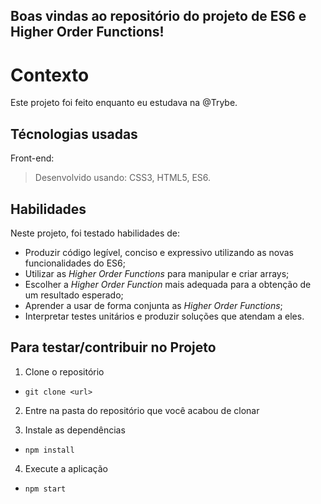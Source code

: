 ## Boas vindas ao repositório do projeto de ES6 e Higher Order Functions!

# Contexto
Este projeto foi feito enquanto eu estudava na @Trybe.

## Técnologias usadas

Front-end:
> Desenvolvido usando: CSS3, HTML5, ES6.

## Habilidades

Neste projeto, foi testado habilidades de:

- Produzir código legível, conciso e expressivo utilizando as novas funcionalidades do ES6;
- Utilizar as _Higher Order Functions_ para manipular e criar arrays;
- Escolher a _Higher Order Function_ mais adequada para a obtenção de um resultado esperado;
- Aprender a usar de forma conjunta as _Higher Order Functions_;
- Interpretar testes unitários e produzir soluções que atendam a eles.

## Para testar/contribuir no Projeto

1. Clone o repositório
  * `git clone <url>`

2. Entre na pasta do repositório que você acabou de clonar

3. Instale as dependências
  * `npm install`

4. Execute a aplicação
  * `npm start`
